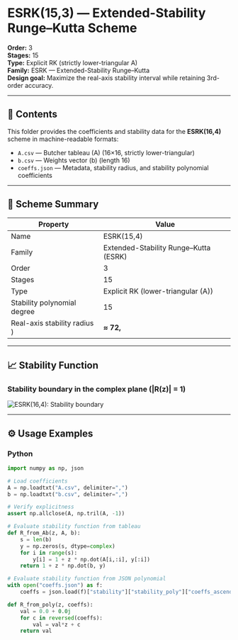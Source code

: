 # ESRK(15,3) — Extended-Stability Runge–Kutta Scheme

**Order:** 3  
**Stages:** 15  
**Type:** Explicit RK (strictly lower-triangular A)  
**Family:** ESRK — Extended-Stability Runge–Kutta  
**Design goal:** Maximize the real-axis stability interval while retaining 3rd-order accuracy.

---

## 📂 Contents

This folder provides the coefficients and stability data for the **ESRK(16,4)** scheme in machine-readable formats:

- `A.csv` — Butcher tableau \(A\) (16×16, strictly lower-triangular)  
- `b.csv` — Weights vector \(b\) (length 16)  
- `coeffs.json` — Metadata, stability radius, and stability polynomial coefficients  

---

## 🔑 Scheme Summary

| Property | Value |
|----------|-------|
| Name | ESRK(15,4) |
| Family | Extended-Stability Runge–Kutta (ESRK) |
| Order | 3 |
| Stages | 15 |
| Type | Explicit RK (lower-triangular \(A\)) |
| Stability polynomial degree | 15 |
| Real-axis stability radius ) | **≈ 72,** |

---

## 📈 Stability Function

### Stability boundary in the complex plane (|R(z)| = 1)
![ESRK(16,4): Stability boundary](ESRK16_stability_region.png)

---

## ⚙️ Usage Examples

### Python

```python
import numpy as np, json

# Load coefficients
A = np.loadtxt("A.csv", delimiter=",")
b = np.loadtxt("b.csv", delimiter=",")

# Verify explicitness
assert np.allclose(A, np.tril(A, -1))

# Evaluate stability function from tableau
def R_from_Ab(z, A, b):
    s = len(b)
    y = np.zeros(s, dtype=complex)
    for i in range(s):
        y[i] = 1 + z * np.dot(A[i,:i], y[:i])
    return 1 + z * np.dot(b, y)

# Evaluate stability function from JSON polynomial
with open("coeffs.json") as f:
    coeffs = json.load(f)["stability"]["stability_poly"]["coeffs_ascending"]

def R_from_poly(z, coeffs):
    val = 0.0 + 0.0j
    for c in reversed(coeffs):
        val = val*z + c
    return val

